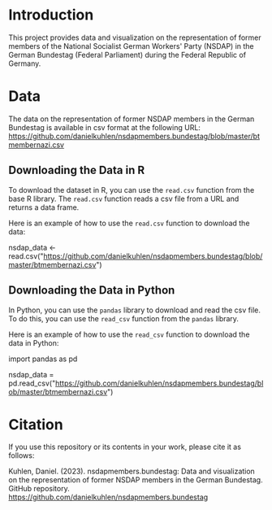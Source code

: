 # Introduction

This project provides data and visualization on the representation of former members of the National Socialist German Workers' Party (NSDAP) in the German Bundestag (Federal Parliament) during the Federal Republic of Germany.

# Data

The data on the representation of former NSDAP members in the German Bundestag is available in csv format at the following URL: https://github.com/danielkuhlen/nsdapmembers.bundestag/blob/master/btmembernazi.csv

## Downloading the Data in R

To download the dataset in R, you can use the `read.csv` function from the base R library. The `read.csv` function reads a csv file from a URL and returns a data frame.

Here is an example of how to use the `read.csv` function to download the data:

nsdap_data <- read.csv("https://github.com/danielkuhlen/nsdapmembers.bundestag/blob/master/btmembernazi.csv")

## Downloading the Data in Python

In Python, you can use the `pandas` library to download and read the csv file. To do this, you can use the `read_csv` function from the `pandas` library.

Here is an example of how to use the `read_csv` function to download the data in Python:

import pandas as pd

nsdap_data = pd.read_csv("https://github.com/danielkuhlen/nsdapmembers.bundestag/blob/master/btmembernazi.csv")

# Citation

If you use this repository or its contents in your work, please cite it as follows:

Kuhlen, Daniel. (2023). nsdapmembers.bundestag: Data and visualization on the representation of former NSDAP members in the German Bundestag. GitHub repository. https://github.com/danielkuhlen/nsdapmembers.bundestag


